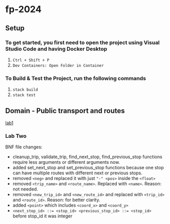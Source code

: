 # fp-2024

## Setup

### To get started, you first need to open the project using Visual Studio Code and having Docker Desktop
1. `Ctrl + Shift + P`
2. `Dev Containers: Open Folder in Container`

### To Build & Test the Project, run the following commands
1. `stack build`
2. `stack test`

## Domain - Public transport and routes

[lab1](lab1.md)


### Lab Two

BNF file changes:
*  cleanup_trip, validate_trip, find_next_stop, find_previous_stop functions require less arguments or different arguments now.
*  added set_next_stop and set_previous_stop functions because one stop can have multiple routes with different next or previous stops.
* removed `<neg>` and replaced it with just `"-" <pos>` inside the `<float>` 
* removed `<trip_name>` and `<route_name>`. Replaced with `<name>`. Reason: not needed.
* removed `<new_trip_id>` and `<new_route_id>` and replaced with `<trip_id>` and `<route_id>`. Reason: for better clarity.
* added `<point>` which includes `<coord_x>` and `<coord_y>`
* `<next_stop_id> ::= <stop_id> <previous_stop_id> ::= <stop_id>` before stop_id it was integer
